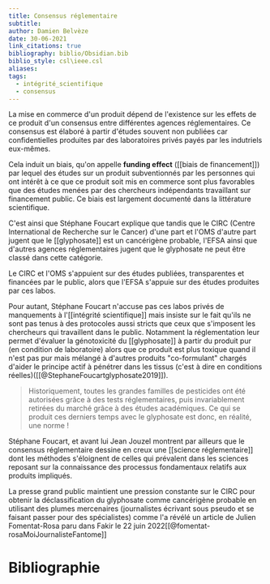 ```yaml
---
title: Consensus réglementaire
subtitle: 
author: Damien Belvèze
date: 30-06-2021
link_citations: true
bibliography: biblio/Obsidian.bib
biblio_style: csl\ieee.csl
aliases: 
tags:
  - intégrité_scientifique
  - consensus
---
```



La mise en commerce d'un produit dépend de l'existence sur les effets de ce produit d'un consensus entre différentes agences réglementaires. 
Ce consensus est élaboré à partir d'études souvent non publiées car confidentielles produites par des laboratoires privés payés par les indutriels eux-mêmes. 

Cela induit un biais, qu'on appelle **funding effect** ([[biais de financement]]) par lequel des études sur un produit subventionnés par les personnes qui ont intérêt à ce que ce produit soit mis en commerce sont plus favorables que des études menées par des chercheurs indépendants travaillant sur financement public. 
Ce biais est largement documenté dans la littérature scientifique.

C'est ainsi que Stéphane Foucart explique que tandis que le CIRC (Centre International de Recherche sur le Cancer) d'une part et l'OMS d'autre part jugent que le [[glyphosate]] est un cancérigène probable, l'EFSA ainsi que d'autres agences réglementaires jugent que le glyphosate ne peut être classé dans cette catégorie. 

Le CIRC et l'OMS s'appuient sur des études publiées, transparentes et financées par le public, alors que l'EFSA s'appuie sur des études produites par ces labos. 

Pour autant, Stéphane Foucart n'accuse pas ces labos privés de manquements à l'[[intégrité scientifique]] mais insiste sur le fait qu'ils ne sont pas tenus à des protocoles aussi stricts que ceux que s'imposent les chercheurs qui travaillent dans le public. Notamment la réglementation leur permet d'évaluer la génotoxicité du [[glyphosate]] à partir du produit pur (en condition de laboratoire) alors que ce produit est plus toxique quand il n'est pas pur mais mélangé à d'autres produits "co-formulant" chargés d'aider le principe actif à pénétrer dans les tissus (c'est à dire en conditions réelles)([[@StephaneFoucartglyphosate2019]]).

> Historiquement, toutes les grandes familles de pesticides ont été autorisées grâce à des tests réglementaires, puis invariablement retirées du marché grâce à des études académiques. Ce qui se produit ces derniers temps avec le glyphosate est donc, en réalité, une norme !

Stéphane Foucart, et avant lui Jean Jouzel montrent par ailleurs que le consensus réglementaire dessine en creux une [[science réglementaire]] dont les méthodes s'éloignent de celles qui prévalent dans les sciences reposant sur la connaissance des processus fondamentaux relatifs aux produits impliqués. 

La presse grand public maintient une pression constante sur le CIRC pour obtenir la déclassification du glyphosate comme cancérigène probable en utilisant des plumes mercenaires (journalistes écrivant sous pseudo et se faisant passer pour des spécialistes) comme l'a révélé un article de Julien Fomentat-Rosa paru dans Fakir le 22 juin 2022[[@fomentat-rosaMoiJournalisteFantome]]


# Bibliographie
